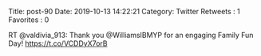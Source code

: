 Title: post-90
Date: 2019-10-13 14:22:21
Category: Twitter
Retweets : 1
Favorites : 0

RT @valdivia_913: Thank you @WilliamsIBMYP for an engaging Family Fun Day! https://t.co/VCDDyX7orB